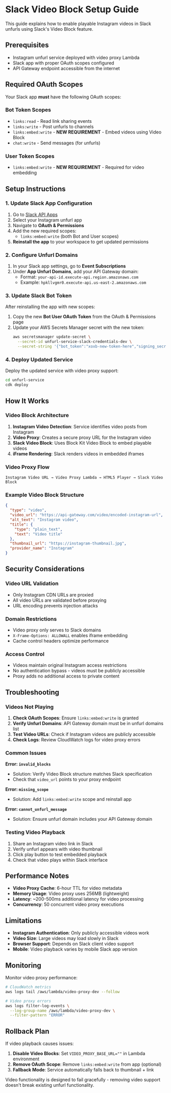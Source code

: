 # Slack Video Block Setup Guide

This guide explains how to enable playable Instagram videos in Slack unfurls using Slack's Video Block feature.

## Prerequisites

- Instagram unfurl service deployed with video proxy Lambda
- Slack app with proper OAuth scopes configured
- API Gateway endpoint accessible from the internet

## Required OAuth Scopes

Your Slack app **must** have the following OAuth scopes:

### Bot Token Scopes
- `links:read` - Read link sharing events
- `links:write` - Post unfurls to channels  
- `links:embed:write` - **NEW REQUIREMENT** - Embed videos using Video Block
- `chat:write` - Send messages (for unfurls)

### User Token Scopes
- `links:embed:write` - **NEW REQUIREMENT** - Required for video embedding

## Setup Instructions

### 1. Update Slack App Configuration

1. Go to [Slack API Apps](https://api.slack.com/apps)
2. Select your Instagram unfurl app
3. Navigate to **OAuth & Permissions**
4. Add the new required scopes:
   - `links:embed:write` (both Bot and User scopes)
5. **Reinstall the app** to your workspace to get updated permissions

### 2. Configure Unfurl Domains

1. In your Slack app settings, go to **Event Subscriptions**
2. Under **App Unfurl Domains**, add your API Gateway domain:
   - Format: `your-api-id.execute-api.region.amazonaws.com`
   - Example: `hpkllvgmr0.execute-api.us-east-2.amazonaws.com`

### 3. Update Slack Bot Token

After reinstalling the app with new scopes:

1. Copy the new **Bot User OAuth Token** from the OAuth & Permissions page
2. Update your AWS Secrets Manager secret with the new token:
   ```bash
   aws secretsmanager update-secret \
     --secret-id unfurl-service-slack-credentials-dev \
     --secret-string '{"bot_token":"xoxb-new-token-here","signing_secret":"your-signing-secret"}'
   ```

### 4. Deploy Updated Service

Deploy the updated service with video proxy support:

```bash
cd unfurl-service
cdk deploy
```

## How It Works

### Video Block Architecture

1. **Instagram Video Detection**: Service identifies video posts from Instagram
2. **Video Proxy**: Creates a secure proxy URL for the Instagram video
3. **Slack Video Block**: Uses Block Kit Video Block to embed playable videos
4. **iFrame Rendering**: Slack renders videos in embedded iframes

### Video Proxy Flow

```
Instagram Video URL → Video Proxy Lambda → HTML5 Player → Slack Video Block
```

### Example Video Block Structure

```json
{
  "type": "video",
  "video_url": "https://api-gateway.com/video/encoded-instagram-url",
  "alt_text": "Instagram video",
  "title": {
    "type": "plain_text",
    "text": "Video title"
  },
  "thumbnail_url": "https://instagram-thumbnail.jpg",
  "provider_name": "Instagram"
}
```

## Security Considerations

### Video URL Validation
- Only Instagram CDN URLs are proxied
- All video URLs are validated before proxying
- URL encoding prevents injection attacks

### Domain Restrictions
- Video proxy only serves to Slack domains
- `X-Frame-Options: ALLOWALL` enables iframe embedding
- Cache control headers optimize performance

### Access Control
- Videos maintain original Instagram access restrictions
- No authentication bypass - videos must be publicly accessible
- Proxy adds no additional access to private content

## Troubleshooting

### Videos Not Playing

1. **Check OAuth Scopes**: Ensure `links:embed:write` is granted
2. **Verify Unfurl Domains**: API Gateway domain must be in unfurl domains list
3. **Test Video URLs**: Check if Instagram videos are publicly accessible
4. **Check Logs**: Review CloudWatch logs for video proxy errors

### Common Issues

**Error: `invalid_blocks`**
- Solution: Verify Video Block structure matches Slack specification
- Check that `video_url` points to your proxy endpoint

**Error: `missing_scope`**  
- Solution: Add `links:embed:write` scope and reinstall app

**Error: `cannot_unfurl_message`**
- Solution: Ensure unfurl domain includes your API Gateway domain

### Testing Video Playback

1. Share an Instagram video link in Slack
2. Verify unfurl appears with video thumbnail
3. Click play button to test embedded playback
4. Check that video plays within Slack interface

## Performance Notes

- **Video Proxy Cache**: 6-hour TTL for video metadata
- **Memory Usage**: Video proxy uses 256MB (lightweight)
- **Latency**: ~200-500ms additional latency for video processing
- **Concurrency**: 50 concurrent video proxy executions

## Limitations

- **Instagram Authentication**: Only publicly accessible videos work
- **Video Size**: Large videos may load slowly in Slack
- **Browser Support**: Depends on Slack client video support
- **Mobile**: Video playback varies by mobile Slack app version

## Monitoring

Monitor video proxy performance:

```bash
# CloudWatch metrics
aws logs tail /aws/lambda/video-proxy-dev --follow

# Video proxy errors
aws logs filter-log-events \
  --log-group-name /aws/lambda/video-proxy-dev \
  --filter-pattern "ERROR"
```

## Rollback Plan

If video playback causes issues:

1. **Disable Video Blocks**: Set `VIDEO_PROXY_BASE_URL=""` in Lambda environment
2. **Remove OAuth Scope**: Remove `links:embed:write` from app (optional)
3. **Fallback Mode**: Service automatically falls back to thumbnail + link

Video functionality is designed to fail gracefully - removing video support doesn't break existing unfurl functionality.
